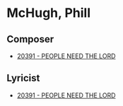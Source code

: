 # McHugh, Phill

## Composer

- [20391 - PEOPLE NEED THE LORD](/hymns/20391.md)

## Lyricist

- [20391 - PEOPLE NEED THE LORD](/hymns/20391.md)

